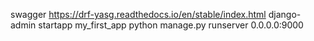 swagger https://drf-yasg.readthedocs.io/en/stable/index.html
django-admin startapp my_first_app
python manage.py runserver 0.0.0.0:9000
